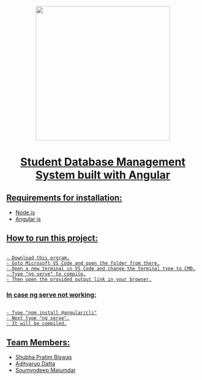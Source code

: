 <p align="center">
   <a href="https://github.com/FantoX001">
    <img src="https://i.ibb.co/sWJ3gqw/ardentlogo.png" width="350">
    
</p>

<h1 align="center"> Student Database Management System built with Angular
</br>
</h1>

## Requirements for installation:
- Node.js
- Angular js

## How to run this project:
```

- Download this prgram.
- Goto Microsoft VS Code and open the folder from there.
- Open a new terminal in VS Code and change the terminal type to CMD.
- Type "ng serve" to compile.
- Then open the provided output link in your browser.

```

### In case ng serve not working:

```

- Type "npm install @angular/cli"
- Next type "ng serve".
- It will be compiled.

```

 ## Team Members:
 
 - [Shubha Pratim Biswas](https://github.com/FantoX001)
 - [Adityarup Datta](https://github.com/addycracker)
 - [Soumyodeep Majumdar](https://github.com/soumyodeep25majumdar)
 
